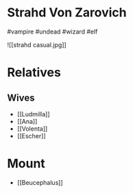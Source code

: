 # Strahd Von Zarovich
#vampire #undead #wizard #elf 

![[strahd casual.jpg]]
# Relatives
## Wives
- [[Ludmilla]]
- [[Ana]]
- [[Volenta]]
- [[Escher]]
# Mount
- [[Beucephalus]]